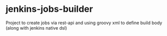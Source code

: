 # jenkins-jobs-builder
Project to create jobs via rest-api and using groovy xml to define build body (along with jenkins native dsl)
